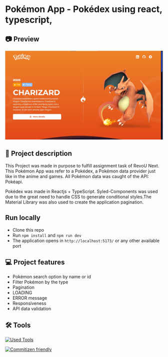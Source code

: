# Pokémon App - Pokédex using react, typescript,

## 📷 Preview

[![Screenshot](https://github.com/anggihp/pokedex-react/blob/main/public/screenshot.png?raw=true 'Screenshot')](https://github.com/anggihp/pokedex-react/blob/main/public/screenshot.png?raw=true 'Screenshot')

## 📝 Project description

This Project was made in purpose to fulfill assignment task of RevoU Next. This Pokémon App was refer to a Pokédex, a Pokémon data provider just like in the anime and games. All Pokémon data was caught of the API: Pokéapi.

Pokédex was made in Reactjs + TypeScript. Syled-Components was used due to the great need to handle CSS to generate conditional styles.The Material Library was also used to create the application pagination.

## Run locally

- Clone this repo
- Run `npm install` and `npm run dev`
- The application opens in `http://localhost:5173/` or any other available port

## 💻 Project features
- Pokémon search option by name or id
- Filter Pokémon by the type
- Pagination
- LOADING
- ERROR message
- Responsiveness
- API data validation

## 🛠️ Tools

[![Used Tools](https://skillicons.dev/icons?i=ts,react,vite,github,mui,vercel,styledcomponents&theme=light)](https://skillicons.dev)

[![Commitizen friendly](https://img.shields.io/badge/commitizen-friendly-brightgreen.svg)](http://commitizen.github.io/cz-cli/)

